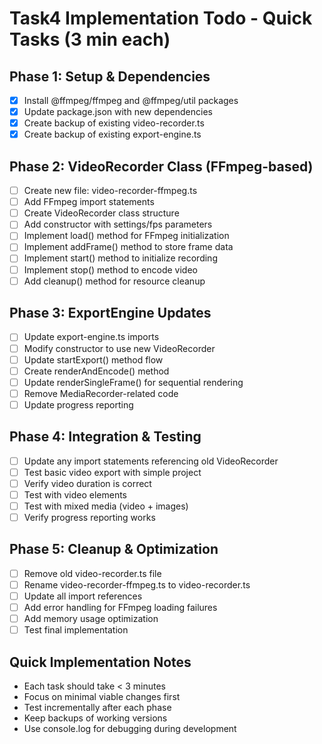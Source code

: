 # Task4 Implementation Todo - Quick Tasks (3 min each)

## Phase 1: Setup & Dependencies
- [x] Install @ffmpeg/ffmpeg and @ffmpeg/util packages
- [x] Update package.json with new dependencies
- [x] Create backup of existing video-recorder.ts
- [x] Create backup of existing export-engine.ts

## Phase 2: VideoRecorder Class (FFmpeg-based)
- [ ] Create new file: video-recorder-ffmpeg.ts
- [ ] Add FFmpeg import statements
- [ ] Create VideoRecorder class structure
- [ ] Add constructor with settings/fps parameters
- [ ] Implement load() method for FFmpeg initialization
- [ ] Implement addFrame() method to store frame data
- [ ] Implement start() method to initialize recording
- [ ] Implement stop() method to encode video
- [ ] Add cleanup() method for resource cleanup

## Phase 3: ExportEngine Updates
- [ ] Update export-engine.ts imports
- [ ] Modify constructor to use new VideoRecorder
- [ ] Update startExport() method flow
- [ ] Create renderAndEncode() method
- [ ] Update renderSingleFrame() for sequential rendering
- [ ] Remove MediaRecorder-related code
- [ ] Update progress reporting

## Phase 4: Integration & Testing
- [ ] Update any import statements referencing old VideoRecorder
- [ ] Test basic video export with simple project
- [ ] Verify video duration is correct
- [ ] Test with video elements
- [ ] Test with mixed media (video + images)
- [ ] Verify progress reporting works

## Phase 5: Cleanup & Optimization
- [ ] Remove old video-recorder.ts file
- [ ] Rename video-recorder-ffmpeg.ts to video-recorder.ts
- [ ] Update all import references
- [ ] Add error handling for FFmpeg loading failures
- [ ] Add memory usage optimization
- [ ] Test final implementation

## Quick Implementation Notes
- Each task should take < 3 minutes
- Focus on minimal viable changes first
- Test incrementally after each phase
- Keep backups of working versions
- Use console.log for debugging during development
